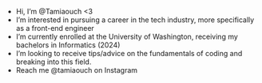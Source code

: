 - Hi, I’m @Tamiaouch <3
- I’m interested in pursuing a career in the tech industry, more specifically as a front-end engineer
- I’m currently enrolled at the University of Washington, receiving my bachelors in Informatics (2024)
- I’m looking to receive tips/advice on the fundamentals of coding and breaking into this field. 
- Reach me @tamiaouch on Instagram

